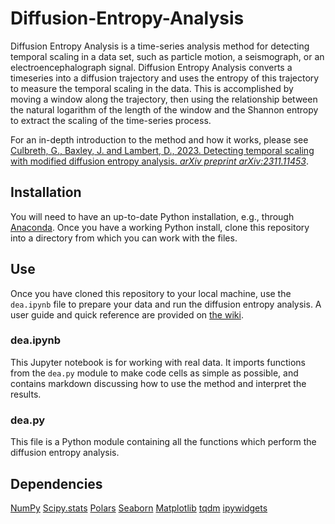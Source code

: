# Diffusion-Entropy-Analysis

Diffusion Entropy Analysis is a time-series analysis method for detecting temporal scaling in a data set, such as particle motion, a seismograph, or an electroencephalograph signal. Diffusion Entropy Analysis converts a timeseries into a diffusion trajectory and uses the entropy of this trajectory to measure the temporal scaling in the data. This is accomplished by moving a window along the trajectory, then using the relationship between the natural logarithm of the length of the window and the Shannon entropy to extract the scaling of the time-series process.

For an in-depth introduction to the method and how it works, please see [Culbreth, G., Baxley, J. and Lambert, D., 2023. Detecting temporal scaling with modified diffusion entropy analysis. _arXiv preprint arXiv:2311.11453_](https://doi.org/10.48550/arXiv.2311.11453).

## Installation

You will need to have an up-to-date Python installation, e.g., through [Anaconda](https://www.anaconda.com/products/individual). Once you have a working Python install, clone this repository into a directory from which you can work with the files.

## Use

Once you have cloned this repository to your local machine, use the `dea.ipynb` file to prepare your data and run the diffusion entropy analysis. A user guide and quick reference are provided on [the wiki](https://github.com/garland-culbreth/Diffusion-Entropy-Analysis/wiki).

### dea.ipynb
This Jupyter notebook is for working with real data. It imports functions from the `dea.py` module to make code cells as simple as possible, and contains markdown discussing how to use the method and interpret the results.

### dea.py
This file is a Python module containing all the functions which perform the diffusion entropy analysis.

## Dependencies

[NumPy](https://numpy.org/doc/stable/index.html)
[Scipy.stats](https://docs.scipy.org/doc/scipy/reference/stats.html)
[Polars](https://www.pola.rs/)
[Seaborn](https://seaborn.pydata.org/)
[Matplotlib](https://matplotlib.org/)
[tqdm](https://tqdm.github.io/)
[ipywidgets](https://ipywidgets.readthedocs.io/en/stable/)

